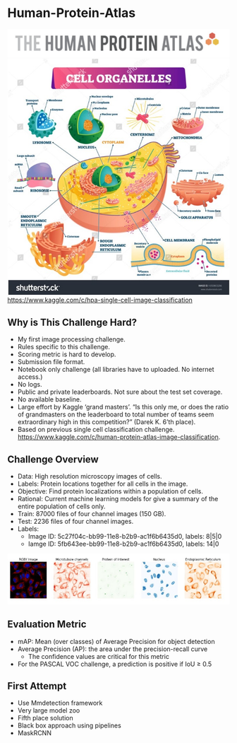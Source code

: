 # Human-Protein-Atlas

![HPA](HPA.jpg)
![HPA3](HPA3.jpg)
https://www.kaggle.com/c/hpa-single-cell-image-classification

## Why is This Challenge Hard?
* My first image processing challenge.
* Rules specific to this challenge.
* Scoring metric is hard to develop.
* Submission file format.
* Notebook only challenge (all libraries have to uploaded. No internet access.)
* No logs.
* Public and private leaderboards. Not sure about the test set coverage.
* No available baseline.
* Large effort by Kaggle ‘grand masters’. “Is this only me, or does the ratio of grandmasters on the leaderboard to total number of teams seem extraordinary high in this competition?” (Darek K. 6’th place).
* Based on previous single cell classification challenge. https://www.kaggle.com/c/human-protein-atlas-image-classification.

## Challenge Overview
* Data: High resolution microscopy images of cells.
* Labels: Protein locations together for all cells in the image.
* Objective: Find protein localizations within a population of cells.
* Rational: Current machine learning models for give a summary of the entire population of cells only.
* Train: 87000 files of four channel images (150 GB).
* Test: 2236 files of four channel images.
* Labels: 
   + Image ID: 5c27f04c-bb99-11e8-b2b9-ac1f6b6435d0, labels: 8|5|0
   + Iamge ID: 5fb643ee-bb99-11e8-b2b9-ac1f6b6435d0, labels: 14|0

![labels](HPA2.jpg)

## Evaluation Metric
* mAP: Mean (over classes) of Average Precision for object detection
* Average Precision (AP): the area under the precision-recall curve
  + The confidence values are critical for this metric
* For the PASCAL VOC challenge, a prediction is positive if IoU ≥ 0.5

## First Attempt
* Use Mmdetection framework
* Very large model zoo
* Fifth place solution
* Black box approach using pipelines
* MaskRCNN

